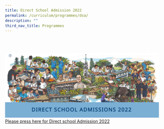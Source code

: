 ```yaml
---
title: Direct School Admission 2022
permalink: /curriculum/programmes/dsa/
description: ""
third_nav_title: Programmes
---
```

<!---Click [**here**](https://sites.google.com/hihs.edu.sg/hihs-dsa/) for Direct School Admission 2022--->
<br>
<br>
<br>

<a href="https://sites.google.com/hihs.edu.sg/hihs-dsa/">
	<div class="content\_img">
<img src='images/Curriculum/Direct%20school%20admission%202022.png'>
	<div>Please press here for Direct school Admission 2022 </div>
		</div>